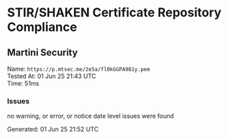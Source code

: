 # STIR/SHAKEN Certificate Repository Compliance

## Martini Security

Name: `https://p.mtsec.me/2e5a/fl0kGGPA981y.pem`\
Tested At: 01 Jun 25 21:43 UTC\
Time: 51ms

### Issues

no warning, or error, or notice date level issues were found

Generated: 01 Jun 25 21:52 UTC